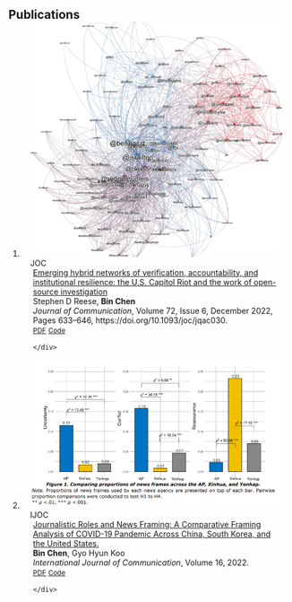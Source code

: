 <h2 id="publications" style="margin: 2px 0px -15px;">Publications</h2>

<div class="publications">
<ol class="bibliography">

<li>
<div class="pub-row">

  <div class="col-sm-3 abbr" style="position: relative;padding-right: 15px;padding-left: 15px;">
    <img src="assets/img/joc_teaser.png" class="teaser img-fluid z-depth-1">
    <abbr class="badge">JOC</abbr>
  </div>

  <div class="col-sm-9" style="position: relative;padding-right: 15px;padding-left: 20px;">
    <div class="title"><a href="https://doi.org/10.1093/joc/jqac030">Emerging hybrid networks of verification, accountability, and institutional resilience: the U.S. Capitol Riot and the work of open-source investigation</a></div>
    <div class="author">Stephen D Reese, <strong>Bin Chen</strong></div>
    <div class="periodical"><em> Journal of Communication</em>, Volume 72, Issue 6, December 2022, Pages 633–646, https://doi.org/10.1093/joc/jqac030.</div>
    <div class="links">
      <a href="https://doi.org/10.1093/joc/jqac030" class="btn btn-sm z-depth-0" role="button" target="_blank" style="font-size:12px;">PDF</a>
      <a href="https://osf.io/69zbp/" class="btn btn-sm z-depth-0" role="button" target="_blank" style="font-size:12px;">Code</a>

    </div>
  </div>
</div>
</li>

<li>
<div class="pub-row">

  <div class="col-sm-3 abbr" style="position: relative;padding-right: 15px;padding-left: 15px;">
    <img src="assets/img/ijoc_teaser.png" class="teaser img-fluid z-depth-1">
    <abbr class="badge">IJOC</abbr>
  </div>

  <div class="col-sm-9" style="position: relative;padding-right: 15px;padding-left: 20px;">
    <div class="title"><a href="https://ijoc.org/index.php/ijoc/article/view/19479/3879">Journalistic Roles and News Framing: A Comparative Framing Analysis of COVID-19 Pandemic Across China, South Korea, and the United States.</a></div>
    <div class="author"><strong>Bin Chen</strong>, Gyo Hyun Koo</div>
    <div class="periodical"><em>International Journal of Communication</em>, Volume 16, 2022.</div>
    <div class="links">
      <a href="https://ijoc.org/index.php/ijoc/article/view/19479/3879" class="btn btn-sm z-depth-0" role="button" target="_blank" style="font-size:12px;">PDF</a>
      <a href="https://osf.io/z4uwg/" class="btn btn-sm z-depth-0" role="button" target="_blank" style="font-size:12px;">Code</a>

    </div>
  </div>
</div>
</li>
  
<br>

</ol>
</div>
